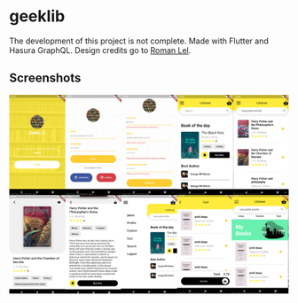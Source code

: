 # geeklib

The development of this project is not complete.
Made with Flutter and Hasura GraphQL. Design credits go to <a href="https://dribbble.com/ozmoweb">Roman Lel</a>. 

## Screenshots
<img src="https://raw.githubusercontent.com/nythrox/geeklib/master/github/screenshots/libgeek.png">
